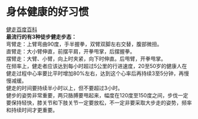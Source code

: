 # 身体健康的好习惯
[健走百度百科](https://baike.baidu.com/item/%E5%81%A5%E8%B5%B0/10346893?fr=aladdin)<br>
**最流行的有3种徒步健走步态：**<br>
弯臂走：上臂弯曲90度，手半握拳，双臂双脚左右交替，腹部微扭。<br>
直臂走：大小臂伸直，前摆平肩，开拳甩掌，后摆握拳。<br>
摆臂走：大臂、小臂，向上时夹紧，向下时伸直。后甩臂，开拳甩掌。<br>
在频率上，健走者应该达到每小时超过5公里的行进速度，20至50岁的健康人在健走过程中心率要比平时增加80%左右，达到这个心率后再持续3至5分钟，再慢慢减缓。<br>
健走的时间要持续半小时以上，但不要超过3小时。<br>健步的姿势非常重要，两只胳膊要甩起来，幅度在120度至150度之间，步伐一定要保持轻快，膝关节和下肢关节一定要放松，不一定非要采取大步走的姿势，频率和持续时间才更重要。<br>
